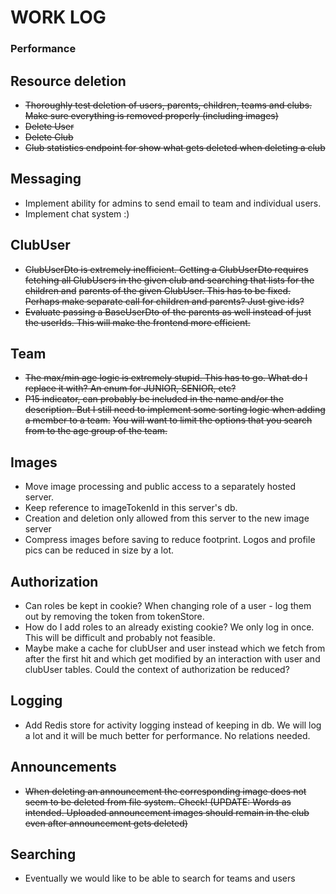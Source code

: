 # WORK LOG

### Performance

## Resource deletion

- ~~Thoroughly test deletion of users, parents, children, teams and clubs. Make sure everything is removed properly (including images)~~
- ~~Delete User~~
- ~~Delete Club~~
- ~~Club statistics endpoint for show what gets deleted when deleting a club~~

## Messaging

- Implement ability for admins to send email to team and individual users.
- Implement chat system :)

## ClubUser

- ~~ClubUserDto is extremely inefficient. Getting a ClubUserDto requires fetching all ClubUsers in the given club and searching that lists for the children
  and~~
  ~~parents of the given ClubUser. This has to be fixed. Perhaps make separate call for children and parents? Just give ids?~~
- ~~Evaluate passing a BaseUserDto of the parents as well instead of just the userIds. This will make the frontend more efficient.~~

## Team

- ~~The max/min age logic is extremely stupid. This has to go. What do I replace it with? An enum for JUNIOR, SENIOR, etc?~~
- ~~P15 indicator, can probably be included in the name and/or the description. But I still need to implement some sorting logic when adding a member to a
  team.~~
  ~~You will want to limit the options that you search from to the age group of the team.~~

## Images

- Move image processing and public access to a separately hosted server.
- Keep reference to imageTokenId in this server's db.
- Creation and deletion only allowed from this server to the new image server
- Compress images before saving to reduce footprint. Logos and profile pics can be reduced in size by a lot.

## Authorization

- Can roles be kept in cookie? When changing role of a user - log them out by removing the token from tokenStore.
- How do I add roles to an already existing cookie? We only log in once. This will be difficult and probably not feasible.
- Maybe make a cache for clubUser and user instead which we fetch from after the first hit and which get modified by an interaction with user and clubUser
  tables. Could the context of authorization be reduced?

## Logging

- Add Redis store for activity logging instead of keeping in db. We will log a lot and it will be much better for performance. No relations needed.

## Announcements

- ~~When deleting an announcement the corresponding image does not seem to be deleted from file system. Check! (UPDATE: Words as intended. Uploaded announcement
  images should remain in the club even after announcement gets deleted)~~

## Searching

- Eventually we would like to be able to search for teams and users